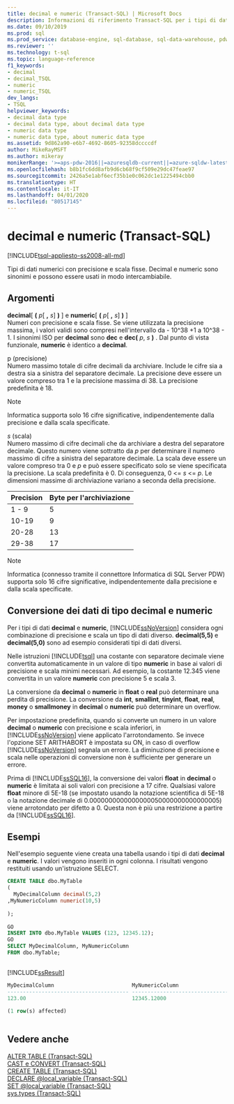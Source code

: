 ```yaml
---
title: decimal e numeric (Transact-SQL) | Microsoft Docs
description: Informazioni di riferimento Transact-SQL per i tipi di dati decimal e numeric. Decimal e numeric sono sinonimi dei tipi di dati numerici con precisione e scala fisse.
ms.date: 09/10/2019
ms.prod: sql
ms.prod_service: database-engine, sql-database, sql-data-warehouse, pdw
ms.reviewer: ''
ms.technology: t-sql
ms.topic: language-reference
f1_keywords:
- decimal
- decimal_TSQL
- numeric
- numeric_TSQL
dev_langs:
- TSQL
helpviewer_keywords:
- decimal data type
- decimal data type, about decimal data type
- numeric data type
- numeric data type, about numeric data type
ms.assetid: 9d862a90-e6b7-4692-8605-92358dccccdf
author: MikeRayMSFT
ms.author: mikeray
monikerRange: '>=aps-pdw-2016||=azuresqldb-current||=azure-sqldw-latest||>=sql-server-2016||=sqlallproducts-allversions||>=sql-server-linux-2017||=azuresqldb-mi-current'
ms.openlocfilehash: b8b1fc6dd8afb9d6cb68f9cf509e29dc47feae97
ms.sourcegitcommit: 2426a5e1abf6ecf35b1e0c062dc1e1225494cbb0
ms.translationtype: HT
ms.contentlocale: it-IT
ms.lasthandoff: 04/01/2020
ms.locfileid: "80517145"
---
```

# <a name="decimal-and-numeric-transact-sql"></a>decimal e numeric (Transact-SQL)
[!INCLUDE[tsql-appliesto-ss2008-all-md](../../includes/tsql-appliesto-ss2008-all-md.md)]

Tipi di dati numerici con precisione e scala fisse. Decimal e numeric sono sinonimi e possono essere usati in modo intercambiabile.
  
## <a name="arguments"></a>Argomenti  
**decimal**[ **(** _p_[ **,** _s_] **)** ] e **numeric**[ **(** _p_[ **,** _s_] **)** ]  
Numeri con precisione e scala fisse. Se viene utilizzata la precisione massima, i valori validi sono compresi nell'intervallo da - 10^38 +1 a 10^38 - 1. I sinonimi ISO per **decimal** sono **dec** e **dec(** _p_, _s_ **)** . Dal punto di vista funzionale, **numeric** è identico a **decimal**.
  
p (precisione)  
Numero massimo totale di cifre decimali da archiviare. Include le cifre sia a destra sia a sinistra del separatore decimale. La precisione deve essere un valore compreso tra 1 e la precisione massima di 38. La precisione predefinita è 18.
  
> [!NOTE]  
>  Informatica supporta solo 16 cifre significative, indipendentemente dalla precisione e dalla scala specificate.  
  
*s* (scala)  
Numero massimo di cifre decimali che da archiviare a destra del separatore decimale. Questo numero viene sottratto da *p* per determinare il numero massimo di cifre a sinistra del separatore decimale. La scala deve essere un valore compreso tra 0 e *p* e può essere specificato solo se viene specificata la precisione. La scala predefinita è 0. Di conseguenza, 0 <= *s* \<= *p*. Le dimensioni massime di archiviazione variano a seconda della precisione.
  
|Precision|Byte per l'archiviazione|  
|---|---|
|1 - 9|5|  
|10-19|9|  
|20-28|13|  
|29-38|17|  
  
> [!NOTE]  
>  Informatica (connesso tramite il connettore Informatica di SQL Server PDW) supporta solo 16 cifre significative, indipendentemente dalla precisione e dalla scala specificate.  
  
## <a name="converting-decimal-and-numeric-data"></a>Conversione dei dati di tipo decimal e numeric
Per i tipi di dati **decimal** e **numeric**, [!INCLUDE[ssNoVersion](../../includes/ssnoversion-md.md)] considera ogni combinazione di precisione e scala un tipo di dati diverso. **decimal(5,5)** e **decimal(5,0)** sono ad esempio considerati tipi di dati diversi.
  
Nelle istruzioni [!INCLUDE[tsql](../../includes/tsql-md.md)] una costante con separatore decimale viene convertita automaticamente in un valore di tipo **numeric** in base ai valori di precisione e scala minimi necessari. Ad esempio, la costante 12.345 viene convertita in un valore **numeric** con precisione 5 e scala 3.
  
La conversione da **decimal** o **numeric** in **float** o **real** può determinare una perdita di precisione. La conversione da **int**, **smallint**, **tinyint**, **float**, **real**, **money** o **smallmoney** in **decimal** o **numeric** può determinare un overflow.
  
Per impostazione predefinita, quando si converte un numero in un valore **decimal** o **numeric** con precisione e scala inferiori, in [!INCLUDE[ssNoVersion](../../includes/ssnoversion-md.md)] viene applicato l'arrotondamento. Se invece l'opzione SET ARITHABORT è impostata su ON, in caso di overflow [!INCLUDE[ssNoVersion](../../includes/ssnoversion-md.md)] segnala un errore. La diminuzione di precisione e scala nelle operazioni di conversione non è sufficiente per generare un errore.
  
Prima di [!INCLUDE[ssSQL16](../../includes/sssql16-md.md)], la conversione dei valori **float** in **decimal** o **numeric** è limitata ai soli valori con precisione a 17 cifre. Qualsiasi valore **float** minore di 5E-18 (se impostato usando la notazione scientifica di 5E-18 o la notazione decimale di 0.0000000000000000050000000000000005) viene arrotondato per difetto a 0. Questa non è più una restrizione a partire da [!INCLUDE[ssSQL16](../../includes/sssql16-md.md)].
  
## <a name="examples"></a>Esempi  
Nell'esempio seguente viene creata una tabella usando i tipi di dati **decimal** e **numeric**.  I valori vengono inseriti in ogni colonna. I risultati vengono restituiti usando un'istruzione SELECT.
  
```sql
CREATE TABLE dbo.MyTable  
(  
  MyDecimalColumn decimal(5,2)  
,MyNumericColumn numeric(10,5)
  
);  
  
GO  
INSERT INTO dbo.MyTable VALUES (123, 12345.12);  
GO  
SELECT MyDecimalColumn, MyNumericColumn  
FROM dbo.MyTable;  
  
```  
  
[!INCLUDE[ssResult](../../includes/ssresult-md.md)]
  
```sql
MyDecimalColumn                         MyNumericColumn  
--------------------------------------- ---------------------------------------  
123.00                                  12345.12000  
  
(1 row(s) affected)  
  
```  
  
## <a name="see-also"></a>Vedere anche
[ALTER TABLE &#40;Transact-SQL&#41;](../../t-sql/statements/alter-table-transact-sql.md)  
[CAST e CONVERT &#40;Transact-SQL&#41;](../../t-sql/functions/cast-and-convert-transact-sql.md)  
[CREATE TABLE &#40;Transact-SQL&#41;](../../t-sql/statements/create-table-transact-sql.md)  
[DECLARE @local_variable &#40;Transact-SQL&#41;](../../t-sql/language-elements/declare-local-variable-transact-sql.md)  
[SET @local_variable &#40;Transact-SQL&#41;](../../t-sql/language-elements/set-local-variable-transact-sql.md)  
[sys.types &#40;Transact-SQL&#41;](../../relational-databases/system-catalog-views/sys-types-transact-sql.md)
  
